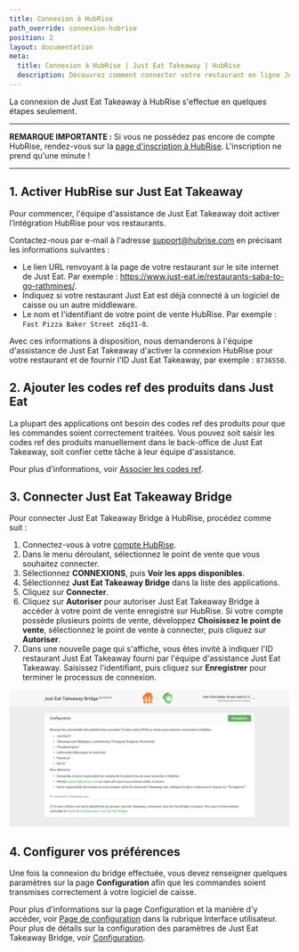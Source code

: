 ```yaml
---
title: Connexion à HubRise
path_override: connexion-hubrise
position: 2
layout: documentation
meta:
  title: Connexion à HubRise | Just Eat Takeaway | HubRise
  description: Découvrez comment connecter votre restaurant en ligne Just Eat Takeaway à HubRise. La connexion s'effectue simplement. Envoyez le lien de votre page Just Eat Takeaway à HubRise et suivez les quelques étapes pour vous connecter.
---
```


La connexion de Just Eat Takeaway à HubRise s'effectue en quelques étapes seulement.

---

**REMARQUE IMPORTANTE :** Si vous ne possédez pas encore de compte HubRise, rendez-vous sur la [page d'inscription à HubRise](https://manager.hubrise.com/signup). L'inscription ne prend qu'une minute !

---

## 1. Activer HubRise sur Just Eat Takeaway

Pour commencer, l'équipe d'assistance de Just Eat Takeaway doit activer l’intégration HubRise pour vos restaurants.

Contactez-nous par e-mail à l'adresse support@hubrise.com en précisant les informations suivantes :

- Le lien URL renvoyant à la page de votre restaurant sur le site internet de Just Eat. Par exemple : https://www.just-eat.ie/restaurants-saba-to-go-rathmines/.
- Indiquez si votre restaurant Just Eat est déjà connecté à un logiciel de caisse ou un autre middleware.
- Le nom et l'identifiant de votre point de vente HubRise. Par exemple : `Fast Pizza Baker Street z6q31-0`.

Avec ces informations à disposition, nous demanderons à l'équipe d'assistance de Just Eat Takeaway d'activer la connexion HubRise pour votre restaurant et de fournir l'ID Just Eat Takeaway, par exemple : `8736550`.

## 2. Ajouter les codes ref des produits dans Just Eat

La plupart des applications ont besoin des codes ref des produits pour que les commandes soient correctement traitées. Vous pouvez soit saisir les codes ref des produits manuellement dans le back-office de Just Eat Takeaway, soit confier cette tâche à leur équipe d'assistance.

Pour plus d'informations, voir [Associer les codes ref](/apps/just-eat-takeaway/map-ref-codes).

## 3. Connecter Just Eat Takeaway Bridge

Pour connecter Just Eat Takeaway Bridge à HubRise, procédez comme suit :

1. Connectez-vous à votre [compte HubRise](https://manager.hubrise.com).
2. Dans le menu déroulant, sélectionnez le point de vente que vous souhaitez connecter.
3. Sélectionnez **CONNEXIONS**, puis **Voir les apps disponibles**.
4. Sélectionnez **Just Eat Takeaway Bridge** dans la liste des applications.
5. Cliquez sur **Connecter**.
6. Cliquez sur **Autoriser** pour autoriser Just Eat Takeaway Bridge à accéder à votre point de vente enregistré sur HubRise. Si votre compte possède plusieurs points de vente, développez **Choisissez le point de vente**, sélectionnez le point de vente à connecter, puis cliquez sur **Autoriser**.
7. Dans une nouvelle page qui s'affiche, vous êtes invité à indiquer l'ID restaurant Just Eat Takeaway fourni par l'équipe d'assistance Just Eat Takeaway. Saisissez l'identifiant, puis cliquez sur **Enregistrer** pour terminer le processus de connexion.

![ID restaurant Just Eat Takeaway](./images/001-jet-restaurant-id.png)

## 4. Configurer vos préférences

Une fois la connexion du bridge effectuée, vous devez renseigner quelques paramètres sur la page **Configuration** afin que les commandes soient transmises correctement à votre logiciel de caisse.

Pour plus d'informations sur la page Configuration et la manière d'y accéder, voir [Page de configuration](/apps/just-eat-takeaway/user-interface#configuration) dans la rubrique Interface utilisateur. Pour plus de détails sur la configuration des paramètres de Just Eat Takeaway Bridge, voir [Configuration](/apps/just-eat-takeaway/configuration).

